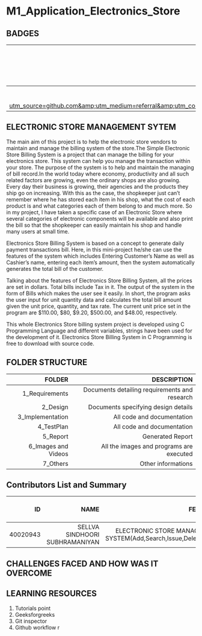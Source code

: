 # M1_Application_Electronics_Store
## BADGES

|Codacy Badge|Code Quality|Code Grade|Unity|[Git Inspector](using github.io option)
|-----:|-----:|-----:|-----:|-----:|
|(https://app.codacy.com/project/badge/Grade/e2d1f08d45014a3a8d6c714ecb3a51c8)](https://www.codacy.com/gh/SellvaSindhoori/M1_Application_Electronics_Store/dashboard?utm_source=github.com&amp;utm_medium=referral&amp;utm_content=SellvaSindhoori/M1_Application_Electronics_Store&amp;utm_campaign=Badge_Grade)|https://api.codiga.io/project/29904/score/svg ; https://api.codiga.io/project/29904/status/svg|



## ELECTRONIC STORE MANAGEMENT SYTEM
The main aim of this project is to help the electronic store vendors to maintain and manage the billing system of the store.The Simple Electronic Store Billing System is a project that can manage the billing for your electronics store. This system can help you manage the transaction within your store. The purpose of the system is to help and maintain the managing of bill record.In the world today where economy, productivity and all such related factors are growing, even the ordinary shops are also growing. Every day their business is growing, their agencies and the products they ship go on increasing. With this as the case, the shopkeeper just can’t remember where he has stored each item in his shop, what the cost of each product is and what categories each of them belong to and much more. So in my project, I have taken a specific case of an Electronic Store where several categories of electronic components will be available and also print the bill so that the shopkeeper can easily maintain his shop and handle many users at small time.

Electronics Store Billing System is based on a concept to generate daily payment transactions bill. Here, in this mini-project he/she can use the features of the system which includes Entering Customer’s Name as well as Cashier’s name, entering each item’s amount, then the system automatically generates the total bill of the customer.

Talking about the features of Electronics Store Billing System, all the prices are set in dollars. Total bills include Tax in it. The output of the system in the form of Bills which makes the user see it easily. In short, the program asks the user input for unit quantity data and calculates the total bill amount given the unit price, quantity, and tax rate. The current unit price set in the program are $110.00, $80, $9.20, $500.00, and $48.00, respectively.

This whole Electronics Store billing system project is developed using C Programming Language and different variables, strings have been used for the development of it. Electronics Store Billing System in C Programming is free to download with source code.

## FOLDER STRUCTURE
|FOLDER|DESCRIPTION|
|-----:|-----:|
|1_Requirements| Documents detailing requirements and research|
|2_Design|Documents specifying design details|
|3_Implementation|All code and documentation|
|4_TestPlan|All code and documentation|
|5_Report| Generated Report|
|6_Images and Videos| All the images and programs are executed|
|7_Others|Other informations|

## Contributors List and Summary
|ID |NAME|FEATURES|ISSUES RAISED|ISSUES RESOLVED|TOTAL TESTCASES|TOTAL TESTCASES RESOLVED|
|-----:|-----:|-----:|-----:|-----:|-----:|-----:|
|40020943|SELLVA SINDHOORI SUBHRAMANIYAN|ELECTRONIC STORE MANAGEMENT SYSTEM(Add,Search,Issue,Delete,View)|3|3|5|5|

## CHALLENGES FACED AND HOW WAS IT OVERCOME





## LEARNING RESOURCES
1. Tutorials point
2. Geeksforgreeks
3. Git inspector
4. Github workflow
r

